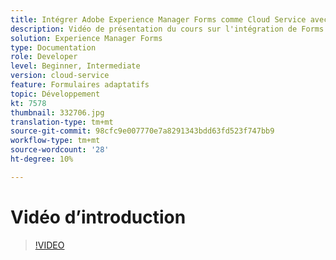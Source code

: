 ```yaml
---
title: Intégrer Adobe Experience Manager Forms comme Cloud Service avec Adobe Sign
description: Vidéo de présentation du cours sur l'intégration de Forms CS à Adobe Sign
solution: Experience Manager Forms
type: Documentation
role: Developer
level: Beginner, Intermediate
version: cloud-service
feature: Formulaires adaptatifs
topic: Développement
kt: 7578
thumbnail: 332706.jpg
translation-type: tm+mt
source-git-commit: 98cfc9e007770e7a8291343bdd63fd523f747bb9
workflow-type: tm+mt
source-wordcount: '28'
ht-degree: 10%

---
```



# Vidéo d’introduction


>[!VIDEO](https://video.tv.adobe.com/v/332706?quality=12&learn=on)

